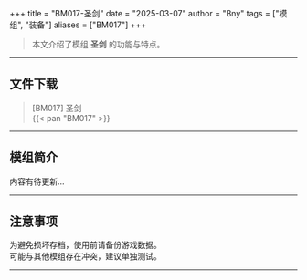 +++
title = "BM017-圣剑"
date = "2025-03-07"
author = "Bny"
tags = ["模组", "装备"]
aliases = ["BM017"]
+++

> 本文介绍了模组 **圣剑** 的功能与特点。

---

## 文件下载

> [BM017] 圣剑  
{{< pan "BM017" >}}  

---

## 模组简介

>  
内容有待更新...  

---

## 注意事项

>  
为避免损坏存档，使用前请备份游戏数据。  
可能与其他模组存在冲突，建议单独测试。  

---

